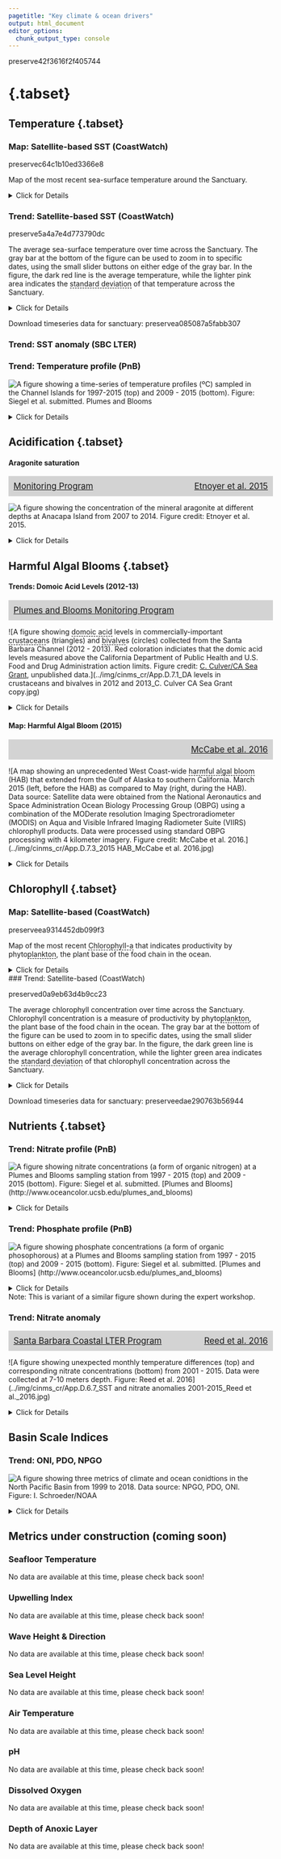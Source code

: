 ```yaml
---
pagetitle: "Key climate & ocean drivers"
output: html_document
editor_options: 
  chunk_output_type: console
---
```







preserve42f3616f2f405744

# {.tabset}

## Temperature {.tabset}
### Map: Satellite-based SST (CoastWatch)

preservec64c1b10ed3366e8

Map of the most recent sea-surface temperature around the Sanctuary.

<details>
  <summary>Click for Details</summary>
The sea-surface temperature dataset collected via satellite is the <a href='https://coastwatch.pfeg.noaa.gov/erddap/info/jplMURSST41mday/index.html' target='_blank'>Multi-scale Ultra-high Resolution (MUR) SST Analysis fv04.1, Global, 0.01°, 2002-present, Monthly</a> curated by NOAA's <a href='https://oceanview.pfeg.noaa.gov/projects' target='_blank'>Environmental Research Division</a> (ERD) and served to this website live as a web map service (WMS) from the <a href='https://coastwatch.pfeg.noaa.gov/erddap/index.html' target='_blank'>CoastWatch ERDDAP</a> server. For more information, consult Figure Ux.Ocean.SST.ERD.map in the [<span aria-describedby="tooltip27" tabindex="0" style="border-bottom: 1px dashed #000000; font-size:100%" id="tooltip27">CINMS</span> 2016 Condition Report](https://nmssanctuaries.blob.core.windows.net/sanctuaries-prod/media/docs/2016-condition-report-channel-islands-nms.pdf){target="_blank"}.</details>



### Trend: Satellite-based SST (CoastWatch)

preserve5a4a7e4d773790dc

The average sea-surface temperature over time across the Sanctuary. The gray bar at the bottom of the figure can be used to zoom in to specific dates, using the small slider buttons on either edge of the gray bar. In the figure, the dark red line is the average temperature, while the lighter pink area indicates the <span aria-describedby="tooltip3" tabindex="0" style="border-bottom: 1px dashed #000000; font-size:100%" id="tooltip3">standard deviation</span> of that temperature across the Sanctuary.

<details>
  <summary>Click for Details</summary>
The sea-surface temperature dataset collected via satellite is the <a href='https://coastwatch.pfeg.noaa.gov/erddap/info/jplMURSST41mday/index.html' target='_blank'>Multi-scale Ultra-high Resolution (MUR) SST Analysis fv04.1, Global, 0.01°, 2002-present, Monthly</a> curated by NOAA's <a href='https://oceanview.pfeg.noaa.gov/projects' target='_blank'>Environmental Research Division</a> (ERD) and served to this website live as a web map service (WMS) from the <a href='https://coastwatch.pfeg.noaa.gov/erddap/index.html' target='_blank'>CoastWatch ERDDAP</a> server. For more information, consult Figure Ux.Ocean.SST.ERD.timeseries in the [<span aria-describedby="tooltip27" tabindex="0" style="border-bottom: 1px dashed #000000; font-size:100%" id="tooltip27">CINMS</span> 2016 Condition Report](https://nmssanctuaries.blob.core.windows.net/sanctuaries-prod/media/docs/2016-condition-report-channel-islands-nms.pdf){target="_blank"}.</details>

Download timeseries data for sanctuary: preservea085087a5fabb307

### Trend: SST anomaly (SBC LTER)
### Trend: Temperature profile (PnB)



![A figure showing a time-series of temperature profiles (ºC) sampled in the Channel Islands for 1997-2015 (top) and 2009 - 2015 (bottom). Figure: Siegel et al. submitted. <a href='http://www.oceancolor.ucsb.edu/plumes_and_blooms' target='_blank'>Plumes and Blooms</a>](../img/cinms_cr/App.D.8.4.png)

<details>
  <summary>Click for Details</summary>
Time-series of temperature (°C) profiles at Plumes and Blooms sampling station #4 (34°15.01'N, 119°54.38'W, see Figure D6.2) for (a) 1997-2015 and (b) 2009-2015. While station #4 is outside the sanctuary boundary and there are other sampling sites within the sanctuary, it is the only sampling site that collects measurements throughout the water column, versus from just surface waters. This time-depth contour plot was generated via ordinary krigging with a generalized exponential-Bessel fitting model (GLOBEC Kriging Software Package v3.0), with interpolation length scales of 30 days (time axis) and ten meters (depth axis). The time and location of each actual sample are shown as black dots, allowing the observation of periods where data gaps exist. Note: This is variant of a similar figure shown during the expert workshop. For more information, consult Figure App.D.8.4 in the [<span aria-describedby="tooltip27" tabindex="0" style="border-bottom: 1px dashed #000000; font-size:100%" id="tooltip27">CINMS</span> 2016 Condition Report](https://nmssanctuaries.blob.core.windows.net/sanctuaries-prod/media/docs/2016-condition-report-channel-islands-nms.pdf){target="_blank"}.</details>

## Acidification {.tabset}
#### Aragonite saturation

<div style="background:LightGrey; width:100%; display:table; font-size:120%; padding: 10px 10px 10px 10px; margin-bottom: 10px;"><div style="display:table-row"><div style="text-align:left; display:table-cell;"><a href="https://sanctuarysimon.org/dbtools/project-database/index.php?ID=100462" target="_blank"><i class="fa fa-clipboard-list"></i>
        Monitoring Program</a></div><div style="text-align:right; display:table-cell;"><a href="http://doi.org/10.13140/RG.2.1.3430.4085" target="_blank"><i class="fa fa-database"></i>
        Etnoyer et al. 2015</a></div></div></div>

![A figure showing the concentration of the mineral <span aria-describedby="tooltip34" tabindex="0" style="border-bottom: 1px dashed #000000; font-size:100%" id="tooltip34">aragonite</span> at different depths at Anacapa Island from 2007 to 2014. Figure credit: Etnoyer et al. 2015.](../img/cinms_cr/App.E.10.29.jpg)

<details>
  <summary>Click for Details</summary>
<span aria-describedby="tooltip33" tabindex="0" style="border-bottom: 1px dashed #000000; font-size:100%" id="tooltip33">Aragonite saturation</span>s are shown at 75 meters (m) (green), 150 m (blue) and 300 m (red) at Anacapa Island. As pH of seawater decreases (e.g., from the deposition of atmospheric CO2), the saturation state of <span aria-describedby="tooltip34" tabindex="0" style="border-bottom: 1px dashed #000000; font-size:100%" id="tooltip34">aragonite</span> (Ωarg) decreases. <span aria-describedby="tooltip34" tabindex="0" style="border-bottom: 1px dashed #000000; font-size:100%" id="tooltip34">Aragonite</span> undersaturation (Ωarg < 1) favors dissolution over calcification, making it harder for organisms to make and maintain their shells or skeletons in the case of corals. In coastal upwelling zones, such as the California Current, the <span aria-describedby="tooltip33" tabindex="0" style="border-bottom: 1px dashed #000000; font-size:100%" id="tooltip33">aragonite saturation</span> state and depth are variable and shallow, respectively. With <span aria-describedby="tooltip8" tabindex="0" style="border-bottom: 1px dashed #000000; font-size:100%" id="tooltip8">ocean acidification</span>, <span aria-describedby="tooltip33" tabindex="0" style="border-bottom: 1px dashed #000000; font-size:100%" id="tooltip33">aragonite saturation</span> depths have shoaled over the past three decades and are now typically around 200 m in the California Current (Turi et al. 2016). At the local scale at Anacapa Island, the <span aria-describedby="tooltip33" tabindex="0" style="border-bottom: 1px dashed #000000; font-size:100%" id="tooltip33">aragonite saturation</span> depth has hovered around 130 m over the past eight years. As strong of a shoaling trend as at the California Current scale has not been seen. Instead, the usual seasonal variation but relatively stable <span aria-describedby="tooltip33" tabindex="0" style="border-bottom: 1px dashed #000000; font-size:100%" id="tooltip33">aragonite saturation</span> states over time (no trend), particularly in deep water, have been seen. For more information, consult Figure App.E.10.29 in the [<span aria-describedby="tooltip27" tabindex="0" style="border-bottom: 1px dashed #000000; font-size:100%" id="tooltip27">CINMS</span> 2016 Condition Report](https://nmssanctuaries.blob.core.windows.net/sanctuaries-prod/media/docs/2016-condition-report-channel-islands-nms.pdf){target="_blank"}.</details>

## Harmful Algal Blooms {.tabset}

#### Trends: Domoic Acid Levels (2012-13)

<div style="background:LightGrey; width:100%; display:table; font-size:120%; padding: 10px 10px 10px 10px; margin-bottom: 10px;"><div style="display:table-row"><div style="text-align:left; display:table-cell;"><a href="https://sanctuarysimon.org/dbtools/project-database/index.php?ID=100429" target="_blank"><i class="fa fa-clipboard-list"></i>
        Plumes and Blooms Monitoring Program</a></div></div></div>

![A figure showing <span aria-describedby="tooltip23" tabindex="0" style="border-bottom: 1px dashed #000000; font-size:100%" id="tooltip23">domoic acid</span> levels in commercially-important <span aria-describedby="tooltip26" tabindex="0" style="border-bottom: 1px dashed #000000; font-size:100%" id="tooltip26">crustacean</span>s (triangles) and <span aria-describedby="tooltip29" tabindex="0" style="border-bottom: 1px dashed #000000; font-size:100%" id="tooltip29">bivalve</span>s (circles) collected from the Santa Barbara Channel (2012 - 2013). Red coloration indiciates that the domic acid levels measured above the California Department of Public Health and U.S. Food and Drug Administration action limits. Figure credit: <a href='https://caseagrant.ucsd.edu/profile/carolynn-culver' target='_blank'>C. Culver/CA Sea Grant</a>, unpublished data.](../img/cinms_cr/App.D.7.1_DA levels in crustaceans and bivalves in 2012 and 2013_C. Culver CA Sea Grant copy.jpg)

<details>
  <summary>Click for Details</summary>
<span aria-describedby="tooltip23" tabindex="0" style="border-bottom: 1px dashed #000000; font-size:100%" id="tooltip23">Domoic acid</span> levels in parts per million (ppm) in commercially-important <span aria-describedby="tooltip26" tabindex="0" style="border-bottom: 1px dashed #000000; font-size:100%" id="tooltip26">crustacean</span>s (triangles) and <span aria-describedby="tooltip29" tabindex="0" style="border-bottom: 1px dashed #000000; font-size:100%" id="tooltip29">bivalve</span>s (circles) collected from the Santa Barbara Channel between 2012 and 2013 are shown on the y-axis for (A) animals collected near the shore of the mainland coast, and (B) animals collected offshore the mainland coast or near the northern Channel Islands. In the cases that are colored red, <span aria-describedby="tooltip23" tabindex="0" style="border-bottom: 1px dashed #000000; font-size:100%" id="tooltip23">domoic acid</span> levels measured above the California Department of Public Health and U.S. Food and Drug Administration action limits: 20 ppm for meat and 30 ppm for viscera. For more information, consult Figure App.D.7.1 in the [<span aria-describedby="tooltip27" tabindex="0" style="border-bottom: 1px dashed #000000; font-size:100%" id="tooltip27">CINMS</span> 2016 Condition Report](https://nmssanctuaries.blob.core.windows.net/sanctuaries-prod/media/docs/2016-condition-report-channel-islands-nms.pdf){target="_blank"}.</details>

#### Map: Harmful Algal Bloom (2015)

<div style="background:LightGrey; width:100%; display:table; font-size:120%; padding: 10px 10px 10px 10px; margin-bottom: 10px;"><div style="display:table-row"><div style="text-align:right; display:table-cell;"><a href="https://doi.org/10.1002/2016GL070023" target="_blank"><i class="fa fa-database"></i>
        McCabe et al. 2016</a></div></div></div>

![A map showing an unprecedented West Coast-wide <span aria-describedby="tooltip18" tabindex="0" style="border-bottom: 1px dashed #000000; font-size:100%" id="tooltip18">harmful algal bloom</span> (HAB) that extended from the Gulf of Alaska to southern California. March 2015 (left, before the HAB) as compared to May (right, during the HAB). Data source: Satellite data were obtained from the National Aeronautics and Space Administration Ocean Biology Processing Group (OBPG) using a combination of the MODerate resolution Imaging Spectroradiometer (MODIS) on Aqua and Visible Infrared Imaging Radiometer Suite (VIIRS) chlorophyll products. Data were processed using standard OBPG processing with 4 kilometer imagery. Figure credit: McCabe et al. 2016.](../img/cinms_cr/App.D.7.3_2015 HAB_McCabe et al. 2016.jpg)

<details>
  <summary>Click for Details</summary>
In May 2015, an unprecedented West Coast-wide <span aria-describedby="tooltip18" tabindex="0" style="border-bottom: 1px dashed #000000; font-size:100%" id="tooltip18">harmful algal bloom</span> (HAB) extended from the Gulf of Alaska to southern California. The bloom was composed of _Pseudo-nitzschia_, a toxigenic diatom that has the ability to produce <span aria-describedby="tooltip23" tabindex="0" style="border-bottom: 1px dashed #000000; font-size:100%" id="tooltip23">domoic acid</span>, a potent neurotoxin that can cause amnesic shellfish poisoning (ASP) and threaten human health if affected shellfish are consumed. These satellite images show <span aria-describedby="tooltip28" tabindex="0" style="border-bottom: 1px dashed #000000; font-size:100%" id="tooltip28">chlorophyll-a</span> estimates averaged over the periods of March 27-31, 2015 (left panel), and May, 6-8, 2015 (right panel). For more information, consult Figure App.D.7.3 in the [<span aria-describedby="tooltip27" tabindex="0" style="border-bottom: 1px dashed #000000; font-size:100%" id="tooltip27">CINMS</span> 2016 Condition Report](https://nmssanctuaries.blob.core.windows.net/sanctuaries-prod/media/docs/2016-condition-report-channel-islands-nms.pdf){target="_blank"}.</details>

## Chlorophyll {.tabset}

### Map: Satellite-based (CoastWatch)
preserveea9314452db099f3

Map of the most recent <span aria-describedby="tooltip28" tabindex="0" style="border-bottom: 1px dashed #000000; font-size:100%" id="tooltip28">Chlorophyll-a</span> that indicates productivity by phyto<span aria-describedby="tooltip6" tabindex="0" style="border-bottom: 1px dashed #000000; font-size:100%" id="tooltip6">plankton</span>, the plant base of the food chain in the ocean.

<details>
  <summary>Click for Details</summary>
The <span aria-describedby="tooltip28" tabindex="0" style="border-bottom: 1px dashed #000000; font-size:100%" id="tooltip28">Chlorophyll-a</span> dataset collected via satellite is the <a href='https://coastwatch.pfeg.noaa.gov/erddap/info/nesdisVHNSQchlaMonthly/index.html' target='_blank'>Chlorophyll, NOAA VIIRS, Science Quality, Global, Level 3, 2012-present, Monthly</a> curated by NOAA's <a href='https://oceanview.pfeg.noaa.gov/projects' target='_blank'>Environmental Research Division</a> (ERD) and served to this website live as a web map service (WMS) from the <a href='https://coastwatch.pfeg.noaa.gov/erddap/index.html' target='_blank'>CoastWatch ERDDAP</a> server. These data were provided by NOAA's <a href='https://www.star.nesdis.noaa.gov/' target='_blank'>Center for Satellite Applications & Research</a> (STAR) and the CoastWatch program and distributed by NOAA/NMFS/SWFSC/ERD. For more information, consult Figure Ux.Ocean.Chl.ERD.map in the [<span aria-describedby="tooltip27" tabindex="0" style="border-bottom: 1px dashed #000000; font-size:100%" id="tooltip27">CINMS</span> 2016 Condition Report](https://nmssanctuaries.blob.core.windows.net/sanctuaries-prod/media/docs/2016-condition-report-channel-islands-nms.pdf){target="_blank"}.</details>
### Trend: Satellite-based (CoastWatch)

preserved0a9eb63d4b9cc23

The average chlorophyll concentration over time across the Sanctuary. Chlorophyll concentration is a measure of productivity by phyto<span aria-describedby="tooltip6" tabindex="0" style="border-bottom: 1px dashed #000000; font-size:100%" id="tooltip6">plankton</span>, the plant base of the food chain in the ocean. The gray bar at the bottom of the figure can be used to zoom in to specific dates, using the small slider buttons on either edge of the gray bar. In the figure, the dark green line is the average chlorophyll concentration, while the lighter green area indicates the <span aria-describedby="tooltip3" tabindex="0" style="border-bottom: 1px dashed #000000; font-size:100%" id="tooltip3">standard deviation</span> of that chlorophyll concentration across the Sanctuary.

<details>
  <summary>Click for Details</summary>
The <span aria-describedby="tooltip28" tabindex="0" style="border-bottom: 1px dashed #000000; font-size:100%" id="tooltip28">Chlorophyll-a</span> dataset collected via satellite is the <a href='https://coastwatch.pfeg.noaa.gov/erddap/info/nesdisVHNSQchlaMonthly/index.html' target='_blank'>Chlorophyll, NOAA VIIRS, Science Quality, Global, Level 3, 2012-present, Monthly</a> curated by NOAA's <a href='https://oceanview.pfeg.noaa.gov/projects' target='_blank'>Environmental Research Division</a> (ERD) and served to this website live as a web map service (WMS) from the <a href='https://coastwatch.pfeg.noaa.gov/erddap/index.html' target='_blank'>CoastWatch ERDDAP</a> server. These data were provided by NOAA's <a href='https://www.star.nesdis.noaa.gov/' target='_blank'>Center for Satellite Applications & Research</a> (STAR) and the CoastWatch program and distributed by NOAA/NMFS/SWFSC/ERD. For more information, consult Figure Ux.Ocean.Chl.ERD.timeseries in the [<span aria-describedby="tooltip27" tabindex="0" style="border-bottom: 1px dashed #000000; font-size:100%" id="tooltip27">CINMS</span> 2016 Condition Report](https://nmssanctuaries.blob.core.windows.net/sanctuaries-prod/media/docs/2016-condition-report-channel-islands-nms.pdf){target="_blank"}.</details>

Download timeseries data for sanctuary: preserveedae290763b56944


## Nutrients {.tabset}

### Trend: Nitrate profile (PnB)



![A figure showing nitrate concentrations (a form of organic nitrogen) at a Plumes and Blooms sampling station from 1997 - 2015 (top) and 2009 - 2015 (bottom). Figure: Siegel et al. submitted. [Plumes and Blooms] (http://www.oceancolor.ucsb.edu/plumes_and_blooms)](../img/cinms_cr/App.D.6.5.png)

<details>
  <summary>Click for Details</summary>
Nitrate concentrations (NO3 μmol/L) at Plumes and Blooms sampling station #4 (34°15.01'N, 119°54.38'W, see Figure D6.2) for (a) 1997-2015; and (b) 2009-2015, a subset of Figure D6.6a of the years since the last condition report. While station #4 is outside the sanctuary boundary and there are other sampling sites within the sanctuary, it is the only sampling site that collects measurements throughout the water column, versus from just surface waters. This time-depth contour plot was generated via ordinary krigging with a generalized exponential-Bessel fitting model (GLOBEC Kriging Software Package v3.0), with interpolation length scales of 30 days (time axis) and ten meters (depth axis). The time and location of each actual sample are shown as black dots, allowing the observation of periods where data gaps exist. For more information, consult Figure App.D.6.5 in the [<span aria-describedby="tooltip27" tabindex="0" style="border-bottom: 1px dashed #000000; font-size:100%" id="tooltip27">CINMS</span> 2016 Condition Report](https://nmssanctuaries.blob.core.windows.net/sanctuaries-prod/media/docs/2016-condition-report-channel-islands-nms.pdf){target="_blank"}.</details>

### Trend: Phosphate profile (PnB)



![A figure showing phosphate concentrations (a form of organic phosophorous) at a Plumes and Blooms sampling station from 1997 - 2015 (top) and 2009 - 2015 (bottom). Figure: Siegel et al. submitted. [Plumes and Blooms] (http://www.oceancolor.ucsb.edu/plumes_and_blooms)](../img/cinms_cr/App.D.6.6.png)

<details>
  <summary>Click for Details</summary>
Phosphate concentration (PO4 μg/L) at Plumes and Blooms sampling station #4 (34°15.01'N, 119°54.38'W, see Figure D6.2) for (a) 1997-2015; and (b) 2009-2015 a subset of Figure D6.7a of the years since the last condition report. While station #4 is outside the sanctuary boundary and there are other sampling sites within the sanctuary, it is the only sampling site that collects measurements throughout the water column, versus from just surface waters. This time-depth contour plot was generated via ordinary krigging with a generalized exponential-Bessel fitting model (GLOBEC Kriging Software Package v3.0), with interpolation length scales of 30 days (time axis) and ten meters (depth axis). The time and location of each actual sample are shown as black dots, allowing the observation of periods where data gaps exist. Figure: Siegel et al. submitted. Plumes and Blooms: http://www.oceancolor.ucsb.edu/plumes_and_blooms For more information, consult Figure App.D.6.6 in the [<span aria-describedby="tooltip27" tabindex="0" style="border-bottom: 1px dashed #000000; font-size:100%" id="tooltip27">CINMS</span> 2016 Condition Report](https://nmssanctuaries.blob.core.windows.net/sanctuaries-prod/media/docs/2016-condition-report-channel-islands-nms.pdf){target="_blank"}.</details>
Note: This is variant of a similar figure shown during the expert workshop.

### Trend: Nitrate anomaly

<div style="background:LightGrey; width:100%; display:table; font-size:120%; padding: 10px 10px 10px 10px; margin-bottom: 10px;"><div style="display:table-row"><div style="text-align:left; display:table-cell;"><a href="https://sanctuarysimon.org/dbtools/project-database/index.php?ID=100467" target="_blank"><i class="fa fa-clipboard-list"></i>
        Santa Barbara Coastal LTER Program</a></div><div style="text-align:right; display:table-cell;"><a href="https://doi.org/10.1038/ncomms13757" target="_blank"><i class="fa fa-database"></i>
        Reed et al. 2016</a></div></div></div>

![A figure showing unexpected monthly temperature differences (top) and corresponding nitrate concentrations (bottom) from 2001 - 2015. Data were collected at 7-10 meters depth. Figure: Reed et al. 2016](../img/cinms_cr/App.D.6.7_SST and nitrate anomalies 2001-2015_Reed et al._2016.jpg)

<details>
  <summary>Click for Details</summary>
Monthly anomalies in (top panel) observed bottom temperature (°C) at 7-10 meters depth and (bottom panel) modeled bottom nitrate concentrations (μmol/L) at 7-10 meters depth along the Santa Barbara Channel mainland nearshore (nine sampling sites roughly spanning from Gaviota east to Ventura). The anomalously warm years of 2014-2015 are shown in red. Similar trends were seen at the islands. For more information, consult Figure App.D.6.7 in the [<span aria-describedby="tooltip27" tabindex="0" style="border-bottom: 1px dashed #000000; font-size:100%" id="tooltip27">CINMS</span> 2016 Condition Report](https://nmssanctuaries.blob.core.windows.net/sanctuaries-prod/media/docs/2016-condition-report-channel-islands-nms.pdf){target="_blank"}.</details>

## Basin Scale Indices
### Trend: ONI, PDO, NPGO



![A figure showing three metrics of climate and ocean conidtions in the North Pacific Basin from 1999 to 2018. Data source: <a href='http://www.o3d.org/npgo/' target='_blank'>NPGO</a>, <a href='http://jisao.washington.edu/pdo/' target='_blank'>PDO</a>, <a href='http://origin.cpc.ncep.noaa.gov/products/analysis_monitoring/ensostuff/ONI_v5.php' target='_blank'>ONI</a>. Figure: I. Schroeder/NOAA](../img/cinms_cr/App.D.8.3.png)

<details>
  <summary>Click for Details</summary>
Three indices of climate and ocean conditions in the North Pacific Basin shifted in 2014 from conditions promoting high primary productivity to less productive conditions. The Oceanic Niño Index (ONI) indicates the presence/absence of El Niño conditions with positive anomaly values (red) denoting El Niño conditions and negative values denoting La Niña conditions. The Pacific Decadal Oscillation (PDO) index is related to North Pacific sea surface temperature with cold regimes (blue) associated with higher productivity and warmer regimes (red) associated with lower productivity. The North Pacific Gyre Oscillation (NPGO) is influenced by sea level and circulation patterns. Positive values of the NPGO (red) are linked to stronger currents and higher productivity while negative values (blue) are linked to weaker currents and lower productivity. The graphs show the long-term mean (0) ± 3.0 <span aria-describedby="tooltip3" tabindex="0" style="border-bottom: 1px dashed #000000; font-size:100%" id="tooltip3">standard deviation</span>s based on the full time series. For more information, consult Figure App.D.8.3 in the [<span aria-describedby="tooltip27" tabindex="0" style="border-bottom: 1px dashed #000000; font-size:100%" id="tooltip27">CINMS</span> 2016 Condition Report](https://nmssanctuaries.blob.core.windows.net/sanctuaries-prod/media/docs/2016-condition-report-channel-islands-nms.pdf){target="_blank"}.</details>

## Metrics under construction (coming soon)
### Seafloor Temperature

No data are available at this time, please check back soon!

### Upwelling Index

No data are available at this time, please check back soon!

### Wave Height & Direction

No data are available at this time, please check back soon!

### Sea Level Height

No data are available at this time, please check back soon!

### Air Temperature

No data are available at this time, please check back soon!

### pH

No data are available at this time, please check back soon!

### Dissolved Oxygen

No data are available at this time, please check back soon!

### Depth of Anoxic Layer

No data are available at this time, please check back soon!


 <script src="https://unpkg.com/@popperjs/core@2"></script><script src="https://unpkg.com/tippy.js@6"></script>

<script>tippy ("#tooltip3",{content: "a statistical measure of spread within a group of numbers. With a low standard deviation, the numbers tend to cluster around the average. With a high standard deviation, the numbers are scattered far from the average."});</script>
<script>tippy ("#tooltip6",{content: "the word “plankton” comes from the Greek for “drifter” or “wanderer.” An organism is considered plankton if it is carried by tides and currents, and cannot swim well enough to move against these forces."});</script>
<script>tippy ("#tooltip8",{content: "a reduction in seawater pH, which causes the water to be more acidic. This chemical pathway is driven by excess cardon dioxide (CO2) being taken into the ocean from the atmosphere"});</script>
<script>tippy ("#tooltip18",{content: "(HAB) occurs when colonies of micro-algae grow out of control and produce toxic or harmful effects on people, fish, shellfish, marine mammals and birds"});</script>
<script>tippy ("#tooltip23",{content: "neurotoxin that causes amnesic shellfish poisoning (ASP). It is produced by algae and accumulates in shellfish, sardines, and anchovies"});</script>
<script>tippy ("#tooltip26",{content: "a large category of animal species that includes crabs, lobsters, and shrimp"});</script>
<script>tippy ("#tooltip27",{content: "Channel Islands National Marine Sanctuary"});</script>
<script>tippy ("#tooltip28",{content: "a specific form of chlorophyll used in oxygenic photosynthesis"});</script>
<script>tippy ("#tooltip29",{content: "a large group of aquatic animal species that have two shells (like clams, for example)"});</script>
<script>tippy ("#tooltip33",{content: "aragonite saturation state is commonly used to track ocean acidification because it is a measure of carbonate ion concentration"});</script>
<script>tippy ("#tooltip34",{content: "a mineral consisting of calcium carbonate. Aragonite is one of the more soluble forms of calcium carbonate and is widely used by marine calcifiers (organisms with calcium carbonate structures)"});</script>

